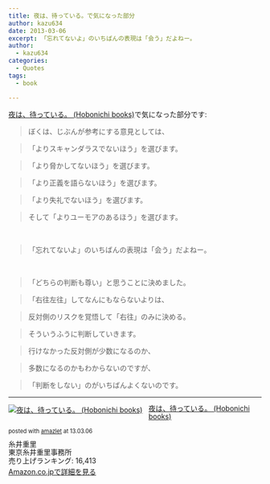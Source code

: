 ```yaml
---
title: 夜は、待っている。で気になった部分
author: kazu634
date: 2013-03-06
excerpt: 「忘れてないよ」のいちばんの表現は「会う」だよねー。
author:
  - kazu634
categories:
  - Quotes
tags:
  - book

---
```

<a href="https://www.amazon.co.jp/exec/obidos/ASIN/4902516764/simsnes-22/ref=nosim/" onclick="__gaTracker('send', 'event', 'outbound-article', 'https://www.amazon.co.jp/exec/obidos/ASIN/4902516764/simsnes-22/ref=nosim/', '夜は、待っている。 (Hobonichi books)');" target="_blank" name="amazletlink">夜は、待っている。 (Hobonichi books)</a>で気になった部分です:

> ぼくは、じぶんが参考にする意見としては、

> 「よりスキャンダラスでないほう」を選びます。

> 「より脅かしてないほう」を選びます。

> 「より正義を語らないほう」を選びます。

> 「より失礼でないほう」を選びます。

> そして「よりユーモアのあるほう」を選びます。

&nbsp;

> 「忘れてないよ」のいちばんの表現は「会う」だよねー。

&nbsp;

> 「どちらの判断も尊い」と思うことに決めました。

> 「右往左往」してなんにもならないよりは、

> 反対側のリスクを覚悟して「右往」のみに決める。

> そういうふうに判断していきます。

> 行けなかった反対側が少数になるのか、

> 多数になるのかもわからないのですが、

> 「判断をしない」のがいちばんよくないのです。

* * *

<div class="amazlet-box" style="margin-bottom: 0px;">
<div class="amazlet-image" style="float: left; margin: 0px 12px 1px 0px;">
<a href="https://www.amazon.co.jp/exec/obidos/ASIN/4902516764/simsnes-22/ref=nosim/" onclick="__gaTracker('send', 'event', 'outbound-article', 'https://www.amazon.co.jp/exec/obidos/ASIN/4902516764/simsnes-22/ref=nosim/', '');" target="_blank" name="amazletlink"><img style="border: none;" alt="夜は、待っている。 (Hobonichi books)" src="https://images-na.ssl-images-amazon.com/images/I/41Hc3Yo2DdL._SL160_.jpg" /></a>
</div>

<div class="amazlet-info" style="line-height: 120%; margin-bottom: 10px;">
<div class="amazlet-name" style="margin-bottom: 10px; line-height: 120%;">
<p>
<a href="https://www.amazon.co.jp/exec/obidos/ASIN/4902516764/simsnes-22/ref=nosim/" onclick="__gaTracker('send', 'event', 'outbound-article', 'https://www.amazon.co.jp/exec/obidos/ASIN/4902516764/simsnes-22/ref=nosim/', '夜は、待っている。 (Hobonichi books)');" target="_blank" name="amazletlink">夜は、待っている。 (Hobonichi books)</a>
</p>

<div class="amazlet-powered-date" style="font-size: 80%; margin-top: 5px; line-height: 120%;">
        posted with <a href="http://www.amazlet.com/" onclick="__gaTracker('send', 'event', 'outbound-article', 'http://www.amazlet.com/', 'amazlet');" title="amazlet"  target="_blank">amazlet</a> at 13.03.06
</div>
</div>

<div class="amazlet-detail">
      糸井重里<br /> 東京糸井重里事務所<br /> 売り上げランキング: 16,413
</div>

<div class="amazlet-sub-info" style="float: left;">
<div class="amazlet-link" style="margin-top: 5px;">
<a href="https://www.amazon.co.jp/exec/obidos/ASIN/4902516764/simsnes-22/ref=nosim/" onclick="__gaTracker('send', 'event', 'outbound-article', 'https://www.amazon.co.jp/exec/obidos/ASIN/4902516764/simsnes-22/ref=nosim/', 'Amazon.co.jpで詳細を見る');" target="_blank" name="amazletlink">Amazon.co.jpで詳細を見る</a>
</div>
</div>
</div>

<div class="amazlet-footer" style="clear: left;">
</div>
</div>
